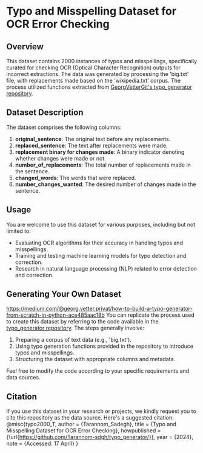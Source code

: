 # Typo and Misspelling Dataset for OCR Error Checking

## Overview

This dataset contains 2000 instances of typos and misspellings, specifically curated for checking OCR (Optical Character Recognition) outputs for incorrect extractions. The data was generated by processing the 'big.txt' file, with replacements made based on the 'wikipedia.txt' corpus. The process utilized functions extracted from [GeorgVetterGit's typo_generator repository](https://github.com/GeorgVetterGit/typo_generator/tree/main).

## Dataset Description

The dataset comprises the following columns:

1. **original_sentence**: The original text before any replacements.
2. **replaced_sentence**: The text after replacements were made.
3. **replacement binary for changes made**: A binary indicator denoting whether changes were made or not.
4. **number_of_replacements**: The total number of replacements made in the sentence.
5. **changed_words**: The words that were replaced.
6. **number_changes_wanted**: The desired number of changes made in the sentence.

## Usage

You are welcome to use this dataset for various purposes, including but not limited to:

- Evaluating OCR algorithms for their accuracy in handling typos and misspellings.
- Training and testing machine learning models for typo detection and correction.
- Research in natural language processing (NLP) related to error detection and correction.

## Generating Your Own Dataset

https://medium.com/@georg.vetter.privat/how-to-build-a-typo-generator-from-scratch-in-python-ace485aac18b
You can replicate the process used to create this dataset by referring to the code available in the [typo_generator repository](https://github.com/GeorgVetterGit/typo_generator/tree/main). The steps generally involve:

1. Preparing a corpus of text data (e.g., 'big.txt').
2. Using typo generation functions provided in the repository to introduce typos and misspellings.
3. Structuring the dataset with appropriate columns and metadata.

Feel free to modify the code according to your specific requirements and data sources.

## Citation

If you use this dataset in your research or projects, we kindly request you to cite this repository as the data source. Here's a suggested citation:
@misc{typo2000_T,
author = {Tarannom_Sadegh},
title = {Typo and Misspelling Dataset for OCR Error Checking},
howpublished = {\url{https://github.com/Tarannom-sdgh/typo_generator/}},
year = {2024},
note = {Accessed: 17 April}
}
